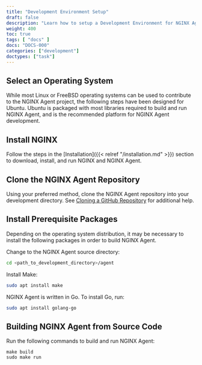 ```yaml
---
title: "Development Environment Setup"
draft: false
description: "Learn how to setup a Development Environment for NGINX Agent."
weight: 400
toc: true
tags: [ "docs" ]
docs: "DOCS-000"
categories: ["development"]
doctypes: ["task"]
---
```


## Select an Operating System

While most Linux or FreeBSD operating systems can be used to contribute to the NGINX Agent project, the following steps have been designed for Ubuntu. Ubuntu is packaged with most libraries required to build and run NGINX Agent, and is the recommended platform for NGINX Agent development.

## Install NGINX

Follow the steps in the [Installation]({{< relref "/installation.md" >}}) section to download, install, and run NGINX and NGINX Agent.

## Clone the NGINX Agent Repository

Using your preferred method, clone the NGINX Agent repository into your development directory. See [Cloning a GitHub Repository](https://docs.github.com/en/repositories/creating-and-managing-repositories/cloning-a-repository) for additional help.

## Install Prerequisite Packages

Depending on the operating system distribution, it may be necessary to install the following packages in order to build NGINX Agent.

Change to the NGINX Agent source directory:

```bash
cd <path_to_development_directory>/agent
```

Install Make:

```bash
sudo apt install make
```

NGINX Agent is written in Go. To install Go, run:

```bash
sudo apt install golang-go
```

## Building NGINX Agent from Source Code

Run the following commands to build and run NGINX Agent:

```
make build
sudo make run
```
